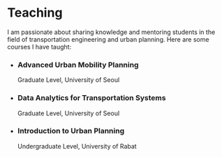 <!DOCTYPE html>
<html lang="en">
<head>
  <meta charset="UTF-8">
  <meta name="viewport" content="width=device-width, initial-scale=1.0">
  <meta name="description" content="Discover courses taught by Madiha Bencekri in transportation engineering and urban planning, including Advanced Urban Mobility Planning and Data Analytics for Transportation Systems.">
  <title>Teaching - Madiha Bencekri</title>
  <link rel="stylesheet" href="assets/css/styles.css">
  <script src="https://kit.fontawesome.com/a076d05399.js" crossorigin="anonymous"></script> <!-- Font Awesome for icons -->
</head>
<body>
  <!-- Main Content -->
  <div class="main-content">
    <h1>Teaching</h1>
    <p>I am passionate about sharing knowledge and mentoring students in the field of transportation engineering and urban planning. Here are some courses I have taught:</p>
    <ul class="teaching-list">
      <li>
        <h3><i class="fas fa-chalkboard"></i> Advanced Urban Mobility Planning</h3>
        <p>Graduate Level, University of Seoul</p>
      </li>
      <li>
        <h3><i class="fas fa-chart-bar"></i> Data Analytics for Transportation Systems</h3>
        <p>Graduate Level, University of Seoul</p>
      </li>
      <li>
        <h3><i class="fas fa-city"></i> Introduction to Urban Planning</h3>
        <p>Undergraduate Level, University of Rabat</p>
      </li>
    </ul>
  </div>

  <!-- JavaScript for Sidebar Toggle -->
  <script>
    const sidebarToggle = document.querySelector('.sidebar-toggle');
    const sidebar = document.querySelector('.sidebar');
    sidebarToggle.addEventListener('click', () => {
      sidebar.classList.toggle('active');
    });
  </script>
</body>
</html>
